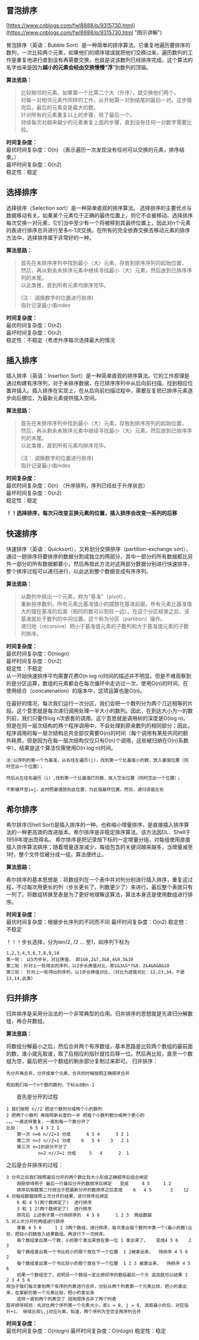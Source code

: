 ## 冒泡排序 ##
[https://www.cnblogs.com/fwl8888/p/9315730.html](https://www.cnblogs.com/fwl8888/p/9315730.html "图示讲解")


冒泡排序（英语：Bubble Sort）是一种简单的排序算法。它重复地遍历要排序的数列，一次比较两个元素，如果他们的顺序错误就把他们交换过来。遍历数列的工作是重复地进行直到没有再需要交换，也就是说该数列已经排序完成。这个算法的名字由来是因为**越小的元素会经由交换慢慢“浮**”到数列的顶端。

**算法思路：**

> 比较相邻的元素。如果第一个比第二个大（升序），就交换他们两个。  
> 对每一对相邻元素作同样的工作，从开始第一对到结尾的最后一对。这步做完后，最后的元素会是最大的数。  
> 针对所有的元素重复以上的步骤，除了最后一个。  
> 持续每次对越来越少的元素重复上面的步骤，直到没有任何一对数字需要比较。  

**时间复杂度：**  
最优时间复杂度：O(n) （表示遍历一次发现没有任何可以交换的元素，排序结束。）  
最坏时间复杂度：O(n2)  
稳定性：稳定  

## 选择排序 ##


选择排序（Selection sort）是一种简单直观的排序算法。
选择排序的主要优点与数据移动有关。如果某个元素位于正确的最终位置上，则它不会被移动。选择排序每次交换一对元素，它们当中至少有一个将被移到其最终位置上，因此对n个元素的表进行排序总共进行至多n-1次交换。在所有的完全依靠交换去移动元素的排序方法中，选择排序属于非常好的一种。

**算法思路：**

>首先在未排序序列中找到最小（大）元素，存放到排序序列的起始位置，  
>然后，再从剩余未排序元素中继续寻找最小（大）元素，然后放到已排序序列的末尾。  
>以此类推，直到所有元素均排序完毕。  
>
>(注： 调换数字的位置进行排序)  
>指针记录最小值index

**时间复杂度：**  
最优时间复杂度：O(n2)  
最坏时间复杂度：O(n2)  
稳定性：不稳定（考虑升序每次选择最大的情况  

## 插入排序 ##


插入排序（英语：Insertion Sort）是一种简单直观的排序算法。它的工作原理是通过构建有序序列，对于未排序数据，在已排序序列中从后向前扫描，找到相应位置并插入。插入排序在实现上，在从后向前扫描过程中，需要反复把已排序元素逐步向后挪位，为最新元素提供插入空间。

**算法思路：**

>首先在未排序序列中找到最小（大）元素，存放到排序序列的起始位置，  
>然后，再从剩余未排序元素中继续寻找最小（大）元素，然后放到已排序序列的末尾。  
>以此类推，直到所有元素均排序完毕。  
>
>(注： 调换数字的位置进行排序)  
>指针记录最小值index

**时间复杂度：**  
最优时间复杂度：O(n) （升序排列，序列已经处于升序状态）  
最坏时间复杂度：O(n2)  
稳定性：稳定  


**！！选择排序，每次只改变互换元素的位置，插入排序会改变一系列的后移**


## 快速排序 ##


快速排序（英语：Quicksort），又称划分交换排序（partition-exchange sort），通过一趟排序将要排序的数据分割成独立的两部分，其中一部分的所有数据都比另外一部分的所有数据都要小，然后再按此方法对这两部分数据分别进行快速排序，整个排序过程可以递归进行，以此达到整个数据变成有序序列。

**算法思路：**

>从数列中挑出一个元素，称为"基准"（pivot），   
>重新排序数列，所有元素比基准值小的摆放在基准前面，所有元素比基准值大的摆在基准的后面（相同的数可以到任一边）。在这个分区结束之后，该基准就处于数列的中间位置。这个称为分区（partition）操作。  
>递归地（recursive）把小于基准值元素的子数列和大于基准值元素的子数列排序。

**时间复杂度：**  
最优时间复杂度：O(nlogn)  
最坏时间复杂度：O(n2)  
稳定性：不稳定  
从一开始快速排序平均需要花费O(n log n)时间的描述并不明显。但是不难观察到的是分区运算，数组的元素都会在每次循环中走访过一次，使用O(n)的时间。在使用结合（concatenation）的版本中，这项运算也是O(n)。

在最好的情况，每次我们运行一次分区，我们会把一个数列分为两个几近相等的片段。这个意思就是每次递归调用处理一半大小的数列。因此，在到达大小为一的数列前，我们只要作log n次嵌套的调用。这个意思就是调用树的深度是O(log n)。但是在同一层次结构的两个程序调用中，不会处理到原来数列的相同部分；因此，程序调用的每一层次结构总共全部仅需要O(n)的时间（每个调用有某些共同的额外耗费，但是因为在每一层次结构仅仅只有O(n)个调用，这些被归纳在O(n)系数中）。结果是这个算法仅需使用O(n log n)时间。

    注:以序列的第一个为基准，从右往左遍历(j)，找到第一个比基值小的数，放入基值位置（同时空出一个位置）；  

    然后从左往右遍历（i）,找到第一个比基值打的数，放入空出位置（同时空出一个位置）；  

    不断循环至i=j，此时把基值放到此位置，为此值最终位置。而后，递归该值左右

## 希尔排序 ##


希尔排序(Shell Sort)是插入排序的一种。也称缩小增量排序，是直接插入排序算法的一种更高效的改进版本。希尔排序是非稳定排序算法。该方法因DL．Shell于1959年提出而得名。 希尔排序是把记录按下标的一定增量分组，对每组使用直接插入排序算法排序；随着增量逐渐减少，每组包含的关键词越来越多，当增量减至1时，整个文件恰被分成一组，算法便终止。

**算法思路：**

希尔排序的基本思想是：将数组列在一个表中并对列分别进行插入排序，重复这过程，不过每次用更长的列（步长更长了，列数更少了）来进行。最后整个表就只有一列了。将数组转换至表是为了更好地理解这算法，算法本身还是使用数组进行排序。

**时间复杂度：**  
最优时间复杂度：根据步长序列的不同而不同
最坏时间复杂度：O(n2)
稳定想：不稳定  


！！！步长选择，分为len/2,  /2 ... 至1，如序列下标为  

    1,2,3,4,5,6,7,8,9,10
    第一轮： 以5为步长，对比换值， 即1&6,2&7,3&8,4&9,5&10
    第二轮：针对上一轮得出的序列，以2步长换值对比，即1&3&5*7&9，2&4&6&8&10  
    第三轮： 针对上一轮得出的序列，以1步长换值对比，（对比为逐值对比：12,23,34，不是13,14,此类）

## 归并排序 ##


归并排序是采用分治法的一个非常典型的应用。归并排序的思想就是先递归分解数组，再合并数组。

**算法思路：**

将数组分解最小之后，然后合并两个有序数组，基本思路是比较两个数组的最前面的数，谁小就先取谁，取了后相应的指针就往后移一位。然后再比较，直至一个数组为空，最后把另一个数组的剩余部分复制过来即可。
归并排序：

    先分开再合并，分开成单个元素，合并的时候按照正确顺序合并
    
    假如我们有一个n个数的数列，下标从0到n-1

　　首先是分开的过程

    1 我们按照 n//2 把这个数列分成两个小的数列
    2 把两个小数列 再按照新长度的一半 把每个小数列都分成两个更小的
    。。。一直这样重复，一直到每一个数分开了
    比如：    6 5 4 3 2 1
        第一次 n=6 n//2=3 分成      6 5 4      3 2 1
        第二次 n=3 n//2=1 分成    6   5 4    3   2 1
        第三次 n=1的部分不分了
                n=2 n//2=1 分成     5   4      2  1
                
之后是合并排序的过程：

    3 分开之后我们按照最后分开的两个数比较大小形成正确顺序后组合绑定
        刚刚举得例子 最后一行最后分开的数排序后绑定   变成     4 5     1 2
        排序后倒数第二行相当于把最新分开的数排序之后变成    6   4 5       3    12
    4 对每组数据按照上次分开的结果，进行排序后绑定
        6 和 4 5(两个数绑定了)  进行排序
        3 和 1 2(两个数绑定了)  进行排序
        排完后 上述例子第一行待排序的  4 5 6      1 2 3  两组数据
    5 对上次分开的两组进行排序
        拿着 4 5 6     1 2 3两个数组，进行排序，每次拿出每个数列中第一个(最小的数)比较，把较小的数放入结果数组。再进行下一次排序。
        每个数组拿出第一个数，小的那个拿出来放在第一位 1 拿出来了，   变成4 5 6    2 3
        每个数组拿出第一个书比较小的那个放在下一个位置  1 2被拿出来，  待排序 4 5 6      2
        每个数组拿出第一个书比较小的那个放在下一个位置  1 2 3 被拿出来，  待排序 4 5 6
        如果一个数组空了，说明另一个数组一定比排好序的数组最后一个大 追加就可以结果 1 2 3 4 5 6
    相当于我们每次拿到两个有序的列表进行合并，分别从两个列表第一个元素比较，把小的拿出来，在拿新的第一个元素比较，把小的拿出来
        这样一直到两个列表空了 就按顺序合并了两个列表
    股并排序规则：先对比两个序列第一个元素大小，即i = 0, j = 0, 选取最小的后，对应指针+1， 继续比较i,j对应元素，知道，两个序列为空完全两序列合并  


**时间复杂度：**  
最优时间复杂度：O(nlogn)
最坏时间复杂度：O(nlogn)
稳定性：稳定
